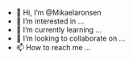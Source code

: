 - 👋 Hi, I’m @Mikaelaronsen
- 👀 I’m interested in ...
- 🌱 I’m currently learning ...
- 💞️ I’m looking to collaborate on ...
- 📫 How to reach me ...

<!---
Mikaelaronsen/Mikaelaronsen is a ✨ special ✨ repository because its `README.md` (this file) appears on your GitHub profile.
You can click the Preview link to take a look at your changes.
--->
